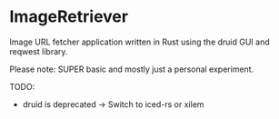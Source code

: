# ImageRetriever
Image URL fetcher application written in Rust using the druid GUI and reqwest library.

Please note: SUPER basic and mostly just a personal experiment. 

TODO:
 - druid is deprecated -> Switch to iced-rs or xilem
